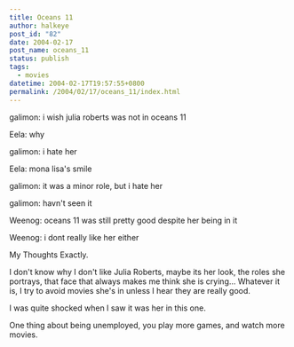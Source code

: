 ```yaml
---
title: Oceans 11
author: halkeye
post_id: "82"
date: 2004-02-17
post_name: oceans_11
status: publish
tags:
  - movies
datetime: 2004-02-17T19:57:55+0800
permalink: /2004/02/17/oceans_11/index.html
---
```


galimon: i wish julia roberts was not in oceans 11  

Eela: why  

galimon: i hate her  

Eela: mona lisa's smile  

galimon: it was a minor role, but i hate her  

galimon: havn't seen it  

Weenog: oceans 11 was still pretty good despite her being in it  

Weenog: i dont really like her either

My Thoughts Exactly.

I don't know why I don't like Julia Roberts, maybe its her look, the roles she portrays, that face that always makes me think she is crying... Whatever it is, I try to avoid movies she's in unless I hear they are really good.

I was quite shocked when I saw it was her in this one.

  

One thing about being unemployed, you play more games, and watch more movies.